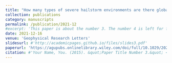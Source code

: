 ```yaml
---
title: "How many types of severe hailstorm environments are there globally?"
collection: publications
category: manuscripts
permalink: /publication/2021-12
#excerpt: 'This paper is about the number 3. The number 4 is left for future work.'
date: 2021-12-16
venue: 'Geophysical Research Letters'
slidesurl: #'http://academicpages.github.io/files/slides3.pdf'
paperurl: 'https://agupubs.onlinelibrary.wiley.com/doi/full/10.1029/2021GL095485'
citation: #'Your Name, You. (2015). &quot;Paper Title Number 3.&quot; <i>Journal 1</i>. 1(3).'
---
```

